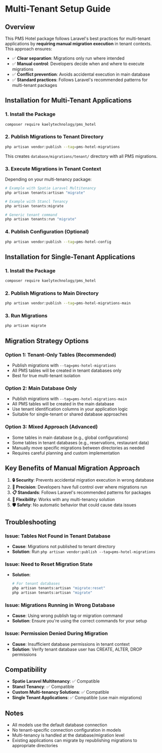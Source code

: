 # Multi-Tenant Setup Guide

## Overview

This PMS Hotel package follows Laravel's best practices for multi-tenant applications by **requiring manual migration execution** in tenant contexts. This approach ensures:

- ✅ **Clear separation**: Migrations only run where intended
- ✅ **Manual control**: Developers decide when and where to execute migrations
- ✅ **Conflict prevention**: Avoids accidental execution in main database
- ✅ **Standard practices**: Follows Laravel's recommended patterns for multi-tenant packages

## Installation for Multi-Tenant Applications

### 1. Install the Package

```bash
composer require kaelytechnology/pms_hotel
```

### 2. Publish Migrations to Tenant Directory

```bash
php artisan vendor:publish --tag=pms-hotel-migrations
```

This creates `database/migrations/tenant/` directory with all PMS migrations.

### 3. Execute Migrations in Tenant Context

Depending on your multi-tenancy package:

```bash
# Example with Spatie Laravel Multitenancy
php artisan tenants:artisan "migrate"

# Example with Stancl Tenancy
php artisan tenants:migrate

# Generic tenant command
php artisan tenants:run "migrate"
```

### 4. Publish Configuration (Optional)

```bash
php artisan vendor:publish --tag=pms-hotel-config
```

## Installation for Single-Tenant Applications

### 1. Install the Package

```bash
composer require kaelytechnology/pms_hotel
```

### 2. Publish Migrations to Main Directory

```bash
php artisan vendor:publish --tag=pms-hotel-migrations-main
```

### 3. Run Migrations

```bash
php artisan migrate
```

## Migration Strategy Options

### Option 1: Tenant-Only Tables (Recommended)
- Publish migrations with `--tag=pms-hotel-migrations`
- All PMS tables will be created in tenant databases only
- Best for true multi-tenant isolation

### Option 2: Main Database Only
- Publish migrations with `--tag=pms-hotel-migrations-main`
- All PMS tables will be created in the main database
- Use tenant identification columns in your application logic
- Suitable for single-tenant or shared database approaches

### Option 3: Mixed Approach (Advanced)
- Some tables in main database (e.g., global configurations)
- Some tables in tenant databases (e.g., reservations, restaurant data)
- Manually move specific migrations between directories as needed
- Requires careful planning and custom implementation

## Key Benefits of Manual Migration Approach

1. **🔒 Security**: Prevents accidental migration execution in wrong database
2. **🎯 Precision**: Developers have full control over where migrations run
3. **📋 Standards**: Follows Laravel's recommended patterns for packages
4. **🔄 Flexibility**: Works with any multi-tenancy solution
5. **🛡️ Safety**: No automatic behavior that could cause data issues

## Troubleshooting

### Issue: Tables Not Found in Tenant Database
- **Cause**: Migrations not published to tenant directory
- **Solution**: Run `php artisan vendor:publish --tag=pms-hotel-migrations`

### Issue: Need to Reset Migration State
- **Solution**: 
  ```bash
  # For tenant databases
  php artisan tenants:artisan "migrate:reset"
  php artisan tenants:artisan "migrate"
  ```

### Issue: Migrations Running in Wrong Database
- **Cause**: Using wrong publish tag or migration command
- **Solution**: Ensure you're using the correct commands for your setup

### Issue: Permission Denied During Migration
- **Cause**: Insufficient database permissions in tenant context
- **Solution**: Verify tenant database user has CREATE, ALTER, DROP permissions

## Compatibility

- **Spatie Laravel Multitenancy**: ✅ Compatible
- **Stancl Tenancy**: ✅ Compatible
- **Custom Multi-tenancy Solutions**: ✅ Compatible
- **Single Tenant Applications**: ✅ Compatible (use main migrations)

## Notes

- All models use the default database connection
- No tenant-specific connection configuration in models
- Multi-tenancy is handled at the database/migration level
- Existing applications can migrate by republishing migrations to appropriate directories